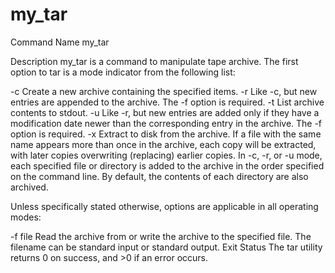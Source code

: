 # my_tar

Command Name
my_tar

Description
my_tar is a command to manipulate tape archive. The first option to tar is a mode indicator from the following list:

-c Create a new archive containing the specified items.
-r Like -c, but new entries are appended to the archive. The -f option is required.
-t List archive contents to stdout.
-u Like -r, but new entries are added only if they have a modification date newer than the corresponding entry in the archive. The -f option is required.
-x Extract to disk from the archive. If a file with the same name appears more than once in the archive, each copy will be extracted, with later copies overwriting (replacing) earlier copies.
In -c, -r, or -u mode, each specified file or directory is added to the archive in the order specified on the command line. By default, the contents of each directory are also archived.

Unless specifically stated otherwise, options are applicable in all operating modes:

-f file Read the archive from or write the archive to the specified file. The filename can be standard input or standard output.
Exit Status
The tar utility returns 0 on success, and >0 if an error occurs.
